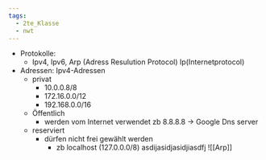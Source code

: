 ```yaml
---
tags:
  - 2te_Klasse
  - nwt
---
```

- Protokolle: 
	- Ipv4, Ipv6, Arp (Adress Resulution Protocol) Ip(Internetprotocol)
- Adressen: Ipv4-Adressen
	- privat
		- 10.0.0.8/8
		- 172.16.0.0/12
		- 192.168.0.0/16
	- Öffentlich 
		- werden vom Internet verwendet zb 8.8.8.8 → Google Dns server 
	- reserviert
		- dürfen nicht frei gewählt werden 
			- zb localhost (127.0.0.0/8)
asdijasidjasidjiasdfj
![[Arp]]